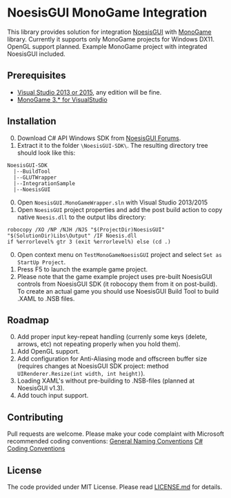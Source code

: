 NoesisGUI MonoGame Integration
=============
This library provides solution for integration [NoesisGUI](http://noesisengine.com) with [MonoGame](http://monogame.net) library.
Currently it supports only MonoGame projects for Windows DX11. OpenGL support planned.
Example MonoGame project with integrated NoesisGUI included.

Prerequisites
-----
* [Visual Studio 2013 or 2015](https://www.visualstudio.com/), any edition will be fine.
* [MonoGame 3.* for VisualStudio](http://monogame.net)

Installation
-----
0. Download C# API Windows SDK from [NoesisGUI Forums](http://www.noesisengine.com/forums/viewtopic.php?f=3&t=91).
0. Extract it to the folder `\NoesisGUI-SDK\`. The resulting directory tree should look like this:
```
NoesisGUI-SDK
  |--BuildTool
  |--GLUTWrapper
  |--IntegrationSample
  |--NoesisGUI
```
0. Open `NoesisGUI.MonoGameWrapper.sln` with Visual Studio 2013/2015
0. Open `NoesisGUI` project properties and add the post build action to copy native `Noesis.dll` to the output libs directory:
```
robocopy /XO /NP /NJH /NJS "$(ProjectDir)NoesisGUI" "$(SolutionDir)Libs\Output" /IF Noesis.dll
if %errorlevel% gtr 3 (exit %errorlevel%) else (cd .)
```
0. Open context menu on `TestMonoGameNoesisGUI` project and select `Set as StartUp Project`.
0. Press F5 to launch the example game project.
0. Please note that the game example project uses pre-built NoesisGUI controls from NoesisGUI SDK (it robocopy them from it on post-build). To create an actual game you should use NoesisGUI Build Tool to build .XAML to .NSB files.

Roadmap
-----
0. Add proper input key-repeat handling (currenly some keys (delete, arrows, etc) not repeating properly when you hold them).
0. Add OpenGL support.
0. Add configuration for Anti-Aliasing mode and offscreen buffer size (requires changes at NoesisGUI SDK project: method `UIRenderer.Resize(int width, int height)`).
0. Loading XAML's without pre-building to .NSB-files (planned at NoesisGUI v1.3).
0. Add touch input support.

Contributing
-----
Pull requests are welcome.
Please make your code complaint with Microsoft recommended coding conventions:
[General Naming Conventions](https://msdn.microsoft.com/en-us/library/ms229045%28v=vs.110%29.aspx) 
[C# Coding Conventions](https://msdn.microsoft.com/en-us/library/ff926074.aspx)

License
-----
The code provided under MIT License. Please read [LICENSE.md](LICENSE.md) for details.